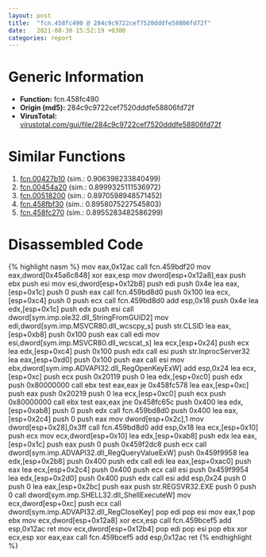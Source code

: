 ```yaml
---
layout: post
title:  "fcn.458fc490 @ 284c9c9722cef7520dddfe58806fd72f"
date:   2021-08-30 15:52:19 +0300
categories: report
---
```


# Generic Information
- **Function:** fcn.458fc490
- **Origin (md5):** 284c9c9722cef7520dddfe58806fd72f
- **VirusTotal:** [virustotal.com/gui/file/284c9c9722cef7520dddfe58806fd72f][virustotal_ref]



# Similar Functions

1. [fcn.00427b10][similar_1_ref] (sim.: 0.906398233840499)
2. [fcn.00454a20][similar_2_ref] (sim.: 0.8999325111536972)
3. [fcn.00518200][similar_3_ref] (sim.: 0.8970598948571452)
4. [fcn.458fbf30][similar_4_ref] (sim.: 0.8958075227545803)
5. [fcn.458fc270][similar_5_ref] (sim.: 0.8955283482586299)


# Disassembled Code

{% highlight nasm %}
mov eax,0x12ac
call fcn.459bdf20
mov eax,dword[0x45a6c848]
xor eax,esp
mov dword[esp+0x12a8],eax
push ebx
push esi
mov esi,dword[esp+0x12b8]
push edi
push 0x4e
lea eax,[esp+0x1c]
push 0
push eax
call fcn.459bd8d0
push 0x100
lea ecx,[esp+0xc4]
push 0
push ecx
call fcn.459bd8d0
add esp,0x18
push 0x4e
lea edx,[esp+0x1c]
push edx
push esi
call dword[sym.imp.ole32.dll_StringFromGUID2]
mov edi,dword[sym.imp.MSVCR80.dll_wcscpy_s]
push str.CLSID
lea eax,[esp+0xb8]
push 0x100
push eax
call edi
mov esi,dword[sym.imp.MSVCR80.dll_wcscat_s]
lea ecx,[esp+0x24]
push ecx
lea edx,[esp+0xc4]
push 0x100
push edx
call esi
push str.InprocServer32
lea eax,[esp+0xd0]
push 0x100
push eax
call esi
mov ebx,dword[sym.imp.ADVAPI32.dll_RegOpenKeyExW]
add esp,0x24
lea ecx,[esp+0xc]
push ecx
push 0x20119
push 0
lea edx,[esp+0xc0]
push edx
push 0x80000000
call ebx
test eax,eax
je 0x458fc578
lea eax,[esp+0xc]
push eax
push 0x20219
push 0
lea ecx,[esp+0xc0]
push ecx
push 0x80000000
call ebx
test eax,eax
jne 0x458fc65c
push 0x400
lea edx,[esp+0xab8]
push 0
push edx
call fcn.459bd8d0
push 0x400
lea eax,[esp+0x2c4]
push 0
push eax
mov dword[esp+0x2c],1
mov dword[esp+0x28],0x3ff
call fcn.459bd8d0
add esp,0x18
lea ecx,[esp+0x10]
push ecx
mov ecx,dword[esp+0x10]
lea edx,[esp+0xab8]
push edx
lea eax,[esp+0x1c]
push eax
push 0
push 0x459f2dc8
push ecx
call dword[sym.imp.ADVAPI32.dll_RegQueryValueExW]
push 0x459f9958
lea edx,[esp+0x2b8]
push 0x400
push edx
call edi
lea eax,[esp+0xac0]
push eax
lea ecx,[esp+0x2c4]
push 0x400
push ecx
call esi
push 0x459f9954
lea edx,[esp+0x2d0]
push 0x400
push edx
call esi
add esp,0x24
push 0
push 0
lea eax,[esp+0x2bc]
push eax
push str.REGSVR32.EXE
push 0
push 0
call dword[sym.imp.SHELL32.dll_ShellExecuteW]
mov ecx,dword[esp+0xc]
push ecx
call dword[sym.imp.ADVAPI32.dll_RegCloseKey]
pop edi
pop esi
mov eax,1
pop ebx
mov ecx,dword[esp+0x12a8]
xor ecx,esp
call fcn.459bcef5
add esp,0x12ac
ret 
mov ecx,dword[esp+0x12b4]
pop edi
pop esi
pop ebx
xor ecx,esp
xor eax,eax
call fcn.459bcef5
add esp,0x12ac
ret 
{% endhighlight %}


[similar_1_ref]: /report/fcn.00427b10@3e981d1767f44f5fe2446a49ffe52f4e
[similar_2_ref]: /report/fcn.00454a20@4fe6510221c33bf023f6abed461fc13f
[similar_3_ref]: /report/fcn.00518200@c60344b51fa39a329b92557d24ff7670
[similar_4_ref]: /report/fcn.458fbf30@284c9c9722cef7520dddfe58806fd72f
[similar_5_ref]: /report/fcn.458fc270@284c9c9722cef7520dddfe58806fd72f
[virustotal_ref]: https://www.virustotal.com/gui/file/284c9c9722cef7520dddfe58806fd72f